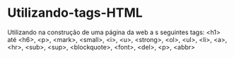 # Utilizando-tags-HTML
Utilizando na construção de uma página da web a s seguintes tags: &lt;h1> até &lt;h6>, &lt;p>, &lt;mark>, &lt;small>, &lt;i>, &lt;u>, &lt;strong>, &lt;ol>, &lt;ul>, &lt;li>, &lt;a>, &lt;hr>, &lt;sub>, &lt;sup>, &lt;blockquote>, &lt;font>, &lt;del>, &lt;p>, &lt;abbr> 
